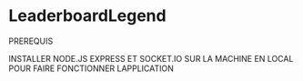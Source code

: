 # LeaderboardLegend
PREREQUIS 


INSTALLER NODE.JS EXPRESS ET SOCKET.IO SUR LA MACHINE EN LOCAL POUR FAIRE FONCTIONNER LAPPLICATION
